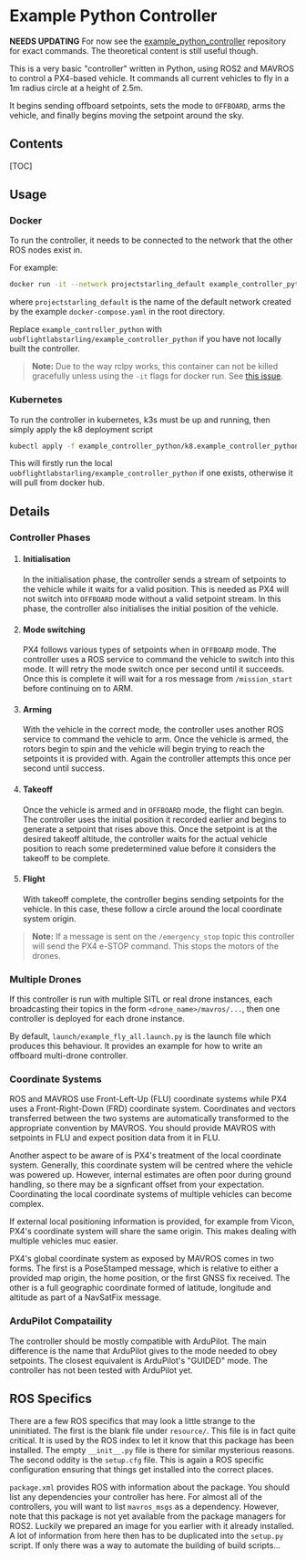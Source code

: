 # Example Python Controller

**NEEDS UPDATING** For now see the [example_python_controller](https://github.com/StarlingUAS/example_python_controller) repository for exact commands. The theoretical content is still useful though.

This is a very basic "controller" written in Python, using ROS2 and MAVROS to control a PX4-based vehicle. It commands all current vehicles to fly in a 1m radius circle at a height of 2.5m.

It begins sending offboard setpoints, sets the mode to `OFFBOARD`, arms the vehicle, and finally begins moving the setpoint around the sky.

## Contents
[TOC]

## Usage

### Docker
To run the controller, it needs to be connected to the network that the other ROS nodes exist in.

For example:
```bash
docker run -it --network projectstarling_default example_controller_python
```
where `projectstarling_default` is the name of the default network created by the example `docker-compose.yaml` in the root directory.

Replace `example_controller_python` with `uobflightlabstarling/example_controller_python` if you have not locally built the controller.

> **Note:** Due to the way rclpy works, this container can not be killed gracefully unless
using the `-it` flags for docker run. See [this issue](https://github.com/ros2/rclpy/issues/527).

### Kubernetes

To run the controller in kubernetes, k3s must be up and running, then simply apply the k8 deployment script
```bash
kubectl apply -f example_controller_python/k8.example_controller_python.amd64.yaml
```

This will firstly run the local `uobflightlabstarling/example_controller_python` if one exists, otherwise it will pull from docker hub.

## Details

### Controller Phases

 1. #### Initialisation

    In the initialisation phase, the controller sends a stream of setpoints to
    the vehicle while it waits for a valid position. This is needed as PX4 will
    not switch into `OFFBOARD` mode without a valid setpoint stream. In this
    phase, the controller also initialises the initial position of the vehicle.

 1. #### Mode switching

    PX4 follows various types of setpoints when in `OFFBOARD` mode. The
    controller uses a ROS service to command the vehicle to switch into this
    mode. It will retry the mode switch once per second until it succeeds.
    Once this is complete it will wait for a ros message from `/mission_start` before continuing on to ARM.

 1. #### Arming

    With the vehicle in the correct mode, the controller uses another ROS
    service to command the vehicle to arm. Once the vehicle is armed, the
    rotors begin to spin and the vehicle will begin trying to reach the
    setpoints it is provided with. Again the controller attempts this once
    per second until success.

 1. #### Takeoff

    Once the vehicle is armed and in `OFFBOARD` mode, the flight can begin. The
    controller uses the initial position it recorded earlier and begins to
    generate a setpoint that rises above this. Once the setpoint is at the
    desired takeoff altitude, the controller waits for the actual vehicle
    position to reach some predetermined value before it considers the takeoff
    to be complete.

 1. #### Flight

    With takeoff complete, the controller begins sending setpoints for the
    vehicle. In this case, these follow a circle around the local coordinate
    system origin.

> **Note:** If a message is sent on the `/emergency_stop` topic this controller will send the PX4 e-STOP command. This stops the motors of the drones.

### Multiple Drones

If this controller is run with multiple SITL or real drone instances, each broadcasting their topics in the form `<drone_name>/mavros/...`, then one controller is deployed for each drone instance.

By default, `launch/example_fly_all.launch.py` is the launch file which produces this behaviour. It provides an example for how to write an offboard multi-drone controller.

### Coordinate Systems

ROS and MAVROS use Front-Left-Up (FLU) coordinate systems while PX4 uses a
Front-Right-Down (FRD) coordinate system. Coordinates and vectors transferred
between the two systems are automatically transformed to the appropriate
convention by MAVROS. You should provide MAVROS with setpoints in FLU and
expect position data from it in FLU.

Another aspect to be aware of is PX4's treatment of the local coordinate
system. Generally, this coordinate system will be centred where the vehicle
was powered up. However, internal estimates are often poor during ground
handling, so there may be a signficant offset from your expectation.
Coordinating the local coordinate systems of multiple vehicles can become
complex.

If external local positioning information is provided, for example from Vicon,
PX4's coordinate system will share the same origin. This makes dealing with
multiple vehicles muc easier.

PX4's global coordinate system as exposed by MAVROS comes in two forms.
The first is a PoseStamped message, which is relative to either a provided map
origin, the home position, or the first GNSS fix received. The other is a full
geographic coordinate formed of latitude, longitude and altitude as part of a
NavSatFix message.

### ArduPilot Compataility

The controller should be mostly compatible with ArduPilot. The main difference
is the name that ArduPilot gives to the mode needed to obey setpoints. The
closest equivalent is ArduPilot's "GUIDED" mode. The controller has not been
tested with ArduPilot yet.

## ROS Specifics

There are a few ROS specifics that may look a little strange to the
uninitiated. The first is the blank file under `resource/`. This file is in
fact quite critical. It is used by the ROS index to let it know that this
package has been installed. The empty `__init__.py` file is there for similar
mysterious reasons. The second oddity is the `setup.cfg` file. This is again
a ROS specific configuration ensuring that things get installed into the
correct places.

`package.xml` provides ROS with information about the package. You should list
any dependencies your controller has here. For almost all of the controllers,
you will want to list `mavros_msgs` as a dependency. However, note that this
package is not yet available from the package managers for ROS2. Luckily
we prepared an image for you earlier with it already installed. A lot of
information from here then has to be duplicated into the `setup.py` script. If
only there was a way to automate the building of build scripts...